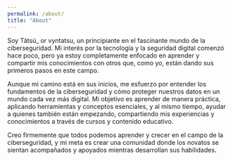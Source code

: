 ```yaml
---
permalink: /about/
title: "About"
---
```


Soy Tätsú_ or vyntatsu, un principiante en el fascinante mundo de la ciberseguridad. Mi interés por la tecnología y la seguridad digital comenzó hace poco, pero ya estoy completamente enfocado en aprender y compartir mis conocimientos con otros que, como yo, están dando sus primeros pasos en este campo.

Aunque mi camino está en sus inicios, me esfuerzo por entender los fundamentos de la ciberseguridad y cómo proteger nuestros datos en un mundo cada vez más digital. Mi objetivo es aprender de manera práctica, aplicando herramientas y conceptos esenciales, y al mismo tiempo, ayudar a quienes también están empezando, compartiendo mis experiencias y conocimientos a través de cursos y contenido educativo.

Creo firmemente que todos podemos aprender y crecer en el campo de la ciberseguridad, y mi meta es crear una comunidad donde los novatos se sientan acompañados y apoyados mientras desarrollan sus habilidades.
